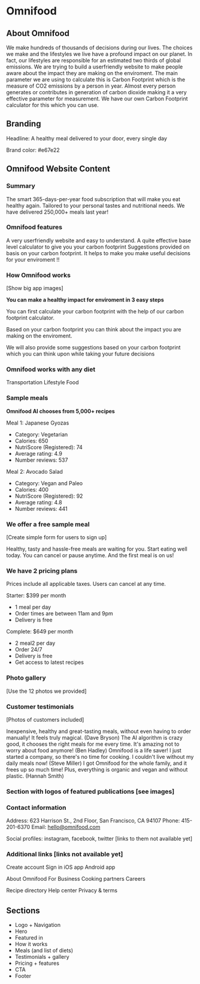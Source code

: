 # Omnifood

## About Omnifood

We make hundreds of thousands of decisions during our lives. The choices we make and the lifestyles we live have a profound impact on our planet. In fact, our lifestyles are responsible for an estimated two thirds of global emissions.
We are trying to build a userfriendly website to make people aware about the impact they are making on the enviroment.
The main parameter we are using to calculate this is Carbon Footprint which is the measure of CO2 emissions by a person in year.
Almost every person generates or contributes in generation of carbon dioxide making it a very effective parameter for measurement.
We have our own Carbon Footprint calculator for this which you can use.  

## Branding

Headline: A healthy meal delivered to your door, every single day

Brand color: #e67e22

## Omnifood Website Content

### Summary

The smart 365-days-per-year food subscription that will make you eat healthy again. Tailored to your personal tastes and nutritional needs. We have delivered 250,000+ meals last year!

### Omnifood features

A very userfriendly website and easy to understand.
A quite effective base level calculator to give you your carbon footprint
Suggestions provided on basis on your carbon footprint. 
It helps to make you make useful decisions for your enviroment !!

### How Omnifood works

[Show big app images]

**You can make a healthy impact for enviroment in 3 easy steps**

You can first calculate your carbon footprint with the help of our carbon footprint calculator.

Based on your carbon footprint you can think about the impact you are making on the enviroment.

We will also provide some suggestions based on your carbon footprint which you can think upon while taking your future decisions 

### Omnifood works with any diet

Transportation
Lifestyle
Food

### Sample meals

**Omnifood AI chooses from 5,000+ recipes**

Meal 1: Japanese Gyozas

- Category: Vegetarian
- Calories: 650
- NutriScore (Registered): 74
- Average rating: 4.9
- Number reviews: 537

Meal 2: Avocado Salad

- Category: Vegan and Paleo
- Calories: 400
- NutriScore (Registered): 92
- Average rating: 4.8
- Number reviews: 441

### We offer a free sample meal

[Create simple form for users to sign up]

Healthy, tasty and hassle-free meals are waiting for you. Start eating well today. You can cancel or pause anytime. And the first meal is on us!

### We have 2 pricing plans

Prices include all applicable taxes. Users can cancel at any time.

Starter: $399 per month

- 1 meal per day
- Order times are between 11am and 9pm
- Delivery is free

Complete: $649 per month

- 2 meal2 per day
- Order 24/7
- Delivery is free
- Get access to latest recipes

### Photo gallery

[Use the 12 photos we provided]

### Customer testimonials

[Photos of customers included]

Inexpensive, healthy and great-tasting meals, without even having to order manually! It feels truly magical. (Dave Bryson)
The AI algorithm is crazy good, it chooses the right meals for me every time. It's amazing not to worry about food anymore! (Ben Hadley)
Omnifood is a life saver! I just started a company, so there's no time for cooking. I couldn't live without my daily meals now! (Steve Miller)
I got Omnifood for the whole family, and it frees up so much time! Plus, everything is organic and vegan and without plastic. (Hannah Smith)

### Section with logos of featured publications [see images]

### Contact information

Address: 623 Harrison St., 2nd Floor, San Francisco, CA 94107
Phone: 415-201-6370
Email: hello@omnifood.com

Social profiles: instagram, facebook, twitter [links to them not available yet]

### Additional links [links not available yet]

Create account
Sign in
iOS app
Android app

About Omnifood
For Business
Cooking partners
Careers

Recipe directory
Help center
Privacy & terms

######

## Sections

- Logo + Navigation
- Hero
- Featured in
- How it works
- Meals (and list of diets)
- Testimonials + gallery
- Pricing + features
- CTA
- Footer
